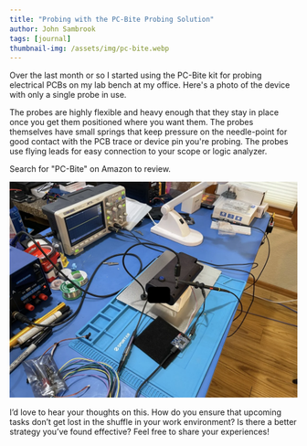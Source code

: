 ```yaml
---
title: "Probing with the PC-Bite Probing Solution"
author: John Sambrook
tags: [journal]
thumbnail-img: /assets/img/pc-bite.webp
---
```


Over the last month or so I started using the PC-Bite kit for probing
electrical PCBs on my lab bench at my office. Here's a photo of the
device with only a single probe in use.

The probes are highly flexible and heavy enough that they stay in
place once you get them positioned where you want them. The probes
themselves have small springs that keep pressure on the needle-point
for good contact with the PCB trace or device pin you're probing. The
probes use flying leads for easy connection to your scope or logic
analyzer.

Search for "PC-Bite" on Amazon to review.

![PC-Bite probing a PCB on my lab bench](/assets/img/pc-bite.webp "Using PC-Bite with a single probe")

I’d love to hear your thoughts on this. How do you ensure that
upcoming tasks don’t get lost in the shuffle in your work environment?
Is there a better strategy you’ve found effective? Feel free to share
your experiences!



